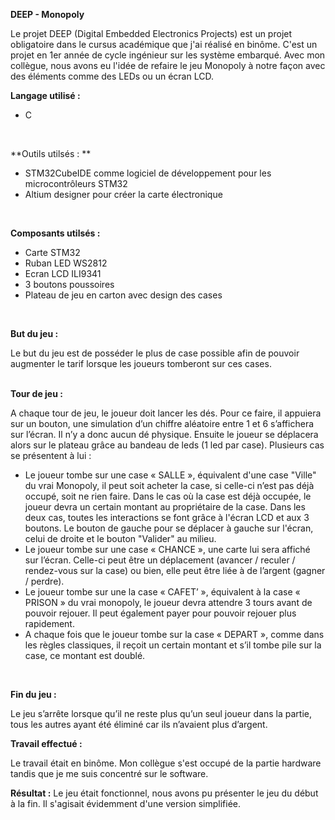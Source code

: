 **DEEP - Monopoly**

  Le projet DEEP (Digital Embedded Electronics Projects) est un projet obligatoire dans le cursus académique que j'ai réalisé en binôme.
C'est un projet en 1er année de cycle ingénieur sur les système embarqué.
Avec mon collègue, nous avons eu l'idée de refaire le jeu Monopoly à notre façon avec des éléments comme des LEDs ou un écran LCD.
<br>

**Langage utilisé :**
- C
<br>

**Outils utilsés : **
- STM32CubeIDE comme logiciel de développement pour les microcontrôleurs STM32
- Altium designer pour créer la carte électronique 
<br>

**Composants utilsés :**
- Carte STM32
- Ruban LED WS2812 
- Ecran LCD ILI9341 
- 3 boutons poussoires
- Plateau de jeu en carton avec design des cases
<br>

**But du jeu :**

  Le but du jeu est de posséder le plus de case possible afin de pouvoir augmenter le tarif lorsque les joueurs tomberont sur ces cases.  
<br>

**Tour de jeu :**

A chaque tour de jeu, le joueur doit lancer les dés. Pour ce faire, il appuiera sur un bouton, une simulation d’un chiffre aléatoire entre 1 et 6 s’affichera sur l’écran. Il n’y a donc aucun dé physique. Ensuite le joueur se déplacera alors sur le plateau grâce au bandeau de leds (1 led par case). Plusieurs cas se présentent à lui : 
- Le joueur tombe sur une case « SALLE », équivalent d'une case "Ville" du vrai Monopoly, il peut soit acheter la case, si celle-ci n’est pas déjà occupé, soit ne rien faire. Dans le cas où la case est déjà occupée, le joueur devra un certain montant au propriétaire de la case. Dans les deux cas, toutes les interactions se font grâce à l'écran LCD et aux 3 boutons. Le bouton de gauche pour se déplacer à gauche sur l'écran, celui de droite et le bouton "Valider" au milieu.
- Le joueur tombe sur une case « CHANCE », une carte lui sera affiché sur l’écran. Celle-ci peut être un déplacement (avancer / reculer / rendez-vous sur la case) ou bien, elle peut être liée à de l’argent (gagner / perdre). 
- Le joueur tombe sur une la case « CAFET’ », équivalent à la case « PRISON » du vrai monopoly, le joueur devra attendre 3 tours avant de pouvoir rejouer. Il peut également payer pour pouvoir rejouer plus rapidement. 
- A chaque fois que le joueur tombe sur la case « DEPART », comme dans les règles classiques, il reçoit un certain montant et s’il tombe pile sur la case, ce montant est doublé. 
<br>

**Fin du jeu :**

Le jeu s’arrête lorsque qu’il ne reste plus qu’un seul joueur dans la partie, tous les autres ayant été éliminé car ils n’avaient plus d’argent. 
<br>

**Travail effectué :**

Le travail était en binôme. Mon collègue s'est occupé de la partie hardware tandis que je me suis concentré sur le software.
<br>

**Résultat :**
Le jeu était fonctionnel, nous avons pu présenter le jeu du début à la fin. Il s'agisait évidemment d'une version simplifiée. 

